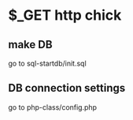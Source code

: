 # $_GET http chick

## make DB
go to sql-startdb/init.sql

## DB connection settings
go to php-class/config.php